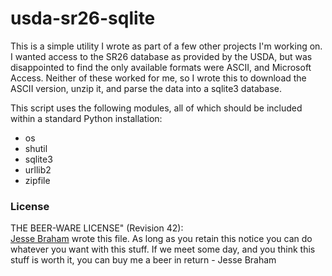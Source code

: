 usda-sr26-sqlite
================

This is a simple utility I wrote as part of a few other projects I'm working
on.  I wanted access to the SR26 database as provided by the USDA, but
was disappointed to find the only available formats were ASCII, and
Microsoft Access.  Neither of these worked for me, so I wrote this to
download the ASCII version, unzip it, and parse the data into a sqlite3
database.  

This script uses the following modules, all of which should be included
within a standard Python installation:
- os
- shutil
- sqlite3
- urllib2
- zipfile

### License
THE BEER-WARE LICENSE" (Revision 42):  
[Jesse Braham](https://github.com/jessebraham) wrote this file. As long as you retain this notice you
can do whatever you want with this stuff. If we meet some day, and you think
this stuff is worth it, you can buy me a beer in return - Jesse Braham
